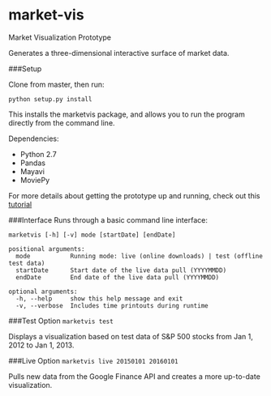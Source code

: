 # market-vis
Market Visualization Prototype

Generates a three-dimensional interactive surface of market data.

###Setup

Clone from master, then run:

`python setup.py install`

This installs the marketvis package, and allows you to run the program directly from the command line. 

Dependencies:
* Python 2.7
* Pandas
* Mayavi
* MoviePy

For more details about getting the prototype up and running, check out this [tutorial](https://github.com/ryanpstauffer/market-vis/wiki/Tutorial)

###Interface
Runs through a basic command line interface:

    marketvis [-h] [-v] mode [startDate] [endDate]

    positional arguments:
      mode           Running mode: live (online downloads) | test (offline test data)
      startDate      Start date of the live data pull (YYYYMMDD)
      endDate        End date of the live data pull (YYYYMMDD)
    
    optional arguments:
      -h, --help     show this help message and exit
      -v, --verbose  Includes time printouts during runtime

###Test Option
`marketvis test`

Displays a visualization based on test data of S&P 500 stocks from Jan 1, 2012 to Jan 1, 2013.

###Live Option
`marketvis live 20150101 20160101`

Pulls new data from the Google Finance API and creates a more up-to-date visualization.





